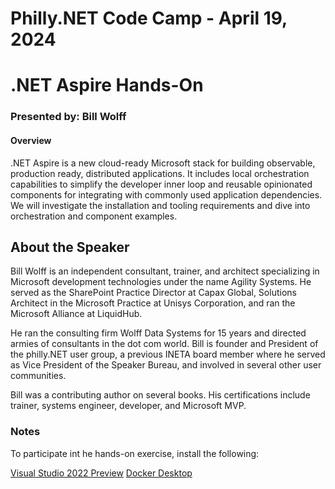 # Philly.NET Code Camp - April 19, 2024

# .NET Aspire Hands-On

### Presented by: Bill Wolff

#### Overview
.NET Aspire is a new cloud-ready Microsoft stack for building observable, production ready, distributed applications. It includes local orchestration capabilities to simplify the developer inner loop and reusable opinionated components for integrating with commonly used application dependencies. We will investigate the installation and tooling requirements and dive into orchestration and component examples.

## About the Speaker

Bill Wolff is an independent consultant, trainer, and architect specializing in Microsoft development technologies under the name Agility Systems. He served as the SharePoint Practice Director at Capax Global, Solutions Architect in the Microsoft Practice at Unisys Corporation, and ran the Microsoft Alliance at LiquidHub. 

He ran the consulting firm Wolff Data Systems for 15 years and directed armies of consultants in the dot com world. Bill is founder and President of the philly.NET user group, a previous INETA board member where he served as Vice President of the Speaker Bureau, and involved in several other user communities. 

Bill was a contributing author on several books. His certifications include trainer, systems engineer, developer, and Microsoft MVP.

### Notes

To participate int he hands-on exercise, install the following:

[Visual Studio 2022 Preview](https://visualstudio.microsoft.com/vs/preview/)
[Docker Desktop](https://www.docker.com/products/docker-desktop/)

 
